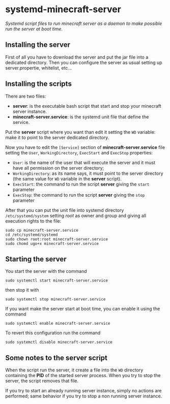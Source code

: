 # systemd-minecraft-server

*Systemd script files to run minecraft server as a daemon to make possible run
the server at boot time.*


## Installing the server
First of all you have to download the server and put the jar file into a
dedicated directory. Then you can configure the server as usual setting up
server.propertie, whitelist, etc...


## Installing the scripts
There are two files:
 - **server**: is the executable bash script that start and stop your minecraft server instance.
 - **minecraft-server.service**: is the systemd unit file that define the service.

Put the **server** script where you want than edit it setting the `WD` variable:
make it to point to the server dedicated directory.

Now you have to edit the `[Service]` section of **minecraft-server.service** file setting the `User`,
`WorkingDirectory`, `ExecStart` and `ExecStop` properties:

- `User`: is the name of the user that will execute the server and it must have all permission on the server directory;
- `WorkingDirectory`: as its name says, it must point to the server directory (the same value for `WD` variable in the **server** script).
- `ExecStart`: the command to run the script **server** giving the `start` parameter
- `ExecStop`: the command to run the script **server** giving the `stop` parameter

After that you can put the unit file into systemd directory `/etc/systemd/system` setting *root* as owner and group and giving all execution rights to the file:

    sudo cp minecraft-server.service
    cd /etc/systemd/systemd
    sudo chown root:root minecraft-server.service
    sudo chomd ugo+x minecraft-server.service


## Starting the server
You start the server with the command

    sudo systemctl start minecraft-server.service

then stop it with

    sudo systemctl stop minecraft-server.service

If you want make the server start at boot time, you can enable it using the command

    sudo systemctl enable minecraft-server.service

To revert this configuration run the command

    sudo systemctl disable minecraft-server.service


## Some notes to the **server** script
When the script run the server, it create a file into the `WD` directory
containing the **PID** of the started server process. When you try to stop the
server, the script removes that file.

If you try to start an already running server instance, simply no actions are
performed; same behavior if you try to stop a non running server instance.
